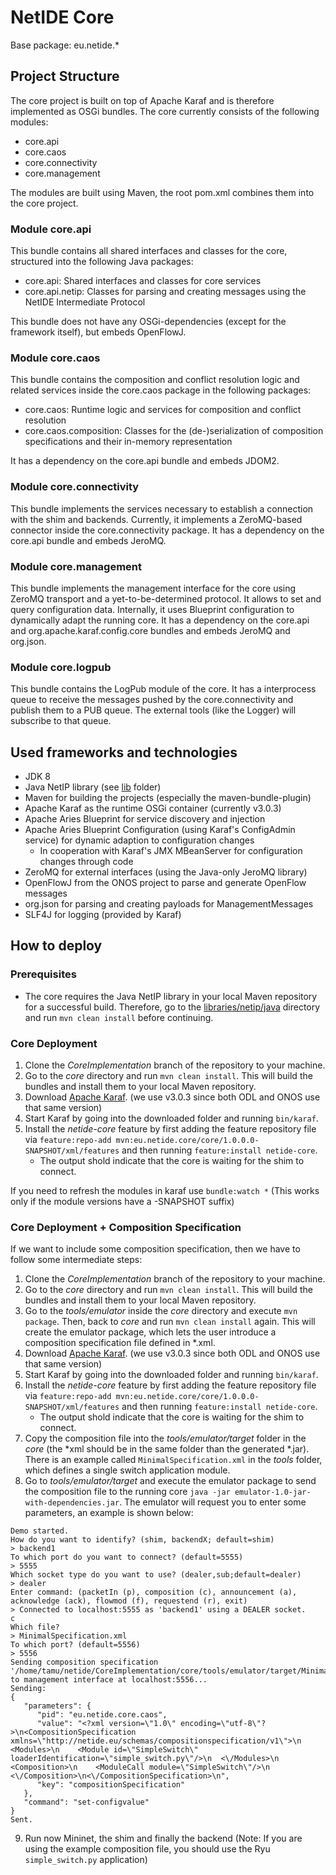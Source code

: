 # NetIDE Core
Base package: eu.netide.*

## Project Structure
The core project is built on top of Apache Karaf and is therefore implemented as OSGi bundles. The core currently consists of the following modules:
- core.api
- core.caos
- core.connectivity
- core.management

The modules are built using Maven, the root pom.xml combines them into the core project.

### Module core.api
This bundle contains all shared interfaces and classes for the core, structured into the following Java packages:
- core.api: Shared interfaces and classes for core services
- core.api.netip: Classes for parsing and creating messages using the NetIDE Intermediate Protocol

This bundle does not have any OSGi-dependencies (except for the framework itself), but embeds OpenFlowJ.

### Module core.caos
This bundle contains the composition and conflict resolution logic and related services inside the core.caos package in the following packages:
- core.caos: Runtime logic and services for composition and conflict resolution
- core.caos.composition: Classes for the (de-)serialization of composition specifications and their in-memory representation

It has a dependency on the core.api bundle and embeds JDOM2.

### Module core.connectivity
This bundle implements the services necessary to establish a connection with the shim and backends. Currently, it implements a ZeroMQ-based connector inside the core.connectivity package.
It has a dependency on the core.api bundle and embeds JeroMQ.

### Module core.management
This bundle implements the management interface for the core using ZeroMQ transport and a yet-to-be-determined protocol. It allows to set and query configuration data. Internally, it uses Blueprint configuration to dynamically adapt the running core.
It has a dependency on the core.api and org.apache.karaf.config.core bundles and embeds JeroMQ and org.json.

### Module core.logpub
This bundle contains the LogPub module of the core. It has a interprocess queue to receive the messages pushed by the core.connectivity and publish them to a PUB queue.
The external tools (like the Logger) will subscribe to that queue.

## Used frameworks and technologies
- JDK 8
- Java NetIP library (see [lib](../lib) folder)
- Maven for building the projects (especially the maven-bundle-plugin)
- Apache Karaf as the runtime OSGi container (currently v3.0.3)
- Apache Aries Blueprint for service discovery and injection
- Apache Aries Blueprint Configuration (using Karaf's ConfigAdmin service) for dynamic adaption to configuration changes
	- In cooperation with Karaf's JMX MBeanServer for configuration changes through code
- ZeroMQ for external interfaces (using the Java-only JeroMQ library)
- OpenFlowJ from the ONOS project to parse and generate OpenFlow messages
- org.json for parsing and creating payloads for ManagementMessages
- SLF4J for logging (provided by Karaf)

## How to deploy
### Prerequisites
- The core requires the Java NetIP library in your local Maven repository for a successful build. Therefore, go to the [libraries/netip/java](../lib/netip/java) directory and run `mvn clean install` before continuing.

### Core Deployment 
1. Clone the *CoreImplementation* branch of the repository to your machine.
2. Go to the *core* directory and run `mvn clean install`. This will build the bundles and install them to your local Maven repository.
3. Download [Apache Karaf](https://karaf.apache.org/index/community/download.html). (we use v3.0.3 since both ODL and ONOS use that same version)
4. Start Karaf by going into the downloaded folder and running `bin/karaf`.
5. Install the *netide-core* feature by first adding the feature repository file via `feature:repo-add mvn:eu.netide.core/core/1.0.0.0-SNAPSHOT/xml/features` and then running `feature:install netide-core`.
	- The output shold indicate that the core is waiting for the shim to connect.

If you need to refresh the modules in karaf use `bundle:watch *` (This works only if the module versions have a -SNAPSHOT suffix)
	
### Core Deployment + Composition Specification
If we want to include some composition specification, then we have to follow some intermediate steps:

1. Clone the *CoreImplementation* branch of the repository to your machine.
2. Go to the *core* directory and run `mvn clean install`. This will build the bundles and install them to your local Maven repository.
3. Go to the *tools/emulator* inside the *core* directory and execute `mvn package`. Then, back to *core* and run `mvn clean install` again. This will create the emulator package, which lets the user introduce a composition specification file defined in *.xml.
4. Download [Apache Karaf](https://karaf.apache.org/index/community/download.html). (we use v3.0.3 since both ODL and ONOS use that same version)
5. Start Karaf by going into the downloaded folder and running `bin/karaf`.
6. Install the *netide-core* feature by first adding the feature repository file via `feature:repo-add mvn:eu.netide.core/core/1.0.0.0-SNAPSHOT/xml/features` and then running `feature:install netide-core`.
	- The output shold indicate that the core is waiting for the shim to connect.
7. Copy the composition file into the *tools/emulator/target* folder in the *core* (the *xml should be in the same folder than the generated *.jar). There is an example called `MinimalSpecification.xml` in the *tools* folder, which defines a single switch application module. 
8. Go to *tools/emulator/target* and execute the emulator package to send the composition file to the running core `java -jar emulator-1.0-jar-with-dependencies.jar`. The emulator will request you to enter some parameters, an example is shown below:
```
Demo started.
How do you want to identify? (shim, backendX; default=shim)
> backend1
To which port do you want to connect? (default=5555)
> 5555
Which socket type do you want to use? (dealer,sub;default=dealer)
> dealer
Enter command: (packetIn (p), composition (c), announcement (a), acknowledge (ack), flowmod (f), requestend (r), exit)
> Connected to localhost:5555 as 'backend1' using a DEALER socket.
c
Which file?
> MinimalSpecification.xml
To which port? (default=5556)
> 5556
Sending composition specification '/home/tamu/netide/CoreImplementation/core/tools/emulator/target/MinimalSpecification.xml' to management interface at localhost:5556...
Sending:
{
   "parameters": {
      "pid": "eu.netide.core.caos",
      "value": "<?xml version=\"1.0\" encoding=\"utf-8\"?>\n<CompositionSpecification  xmlns=\"http://netide.eu/schemas/compositionspecification/v1\">\n  <Modules>\n    <Module id=\"SimpleSwitch\" loaderIdentification=\"simple_switch.py\"/>\n  <\/Modules>\n  <Composition>\n    <ModuleCall module=\"SimpleSwitch\"/>\n  <\/Composition>\n<\/CompositionSpecification>\n",
      "key": "compositionSpecification"
   },
   "command": "set-configvalue"
}
Sent.
```
9. Run now Mininet, the shim and finally the backend (Note: If you are using the example composition file, you should use the Ryu `simple_switch.py` application)
 
